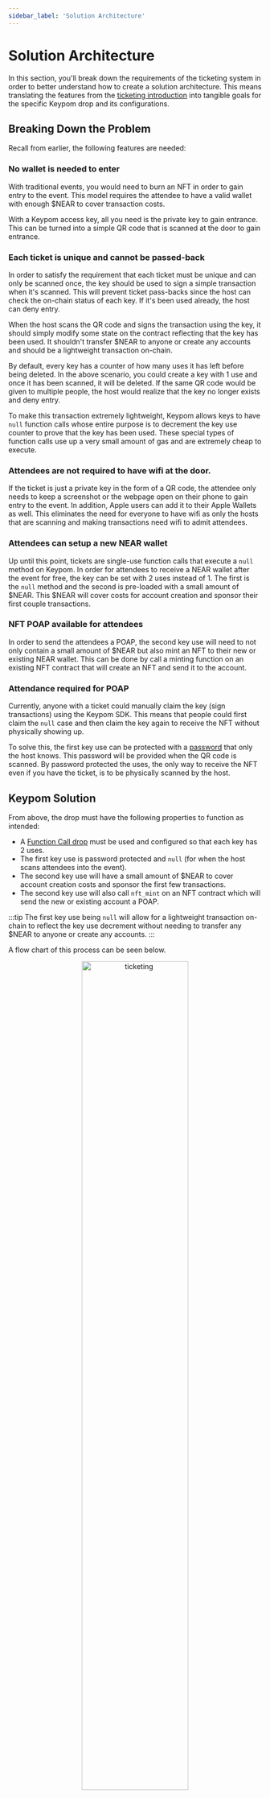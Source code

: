 ```yaml
---
sidebar_label: 'Solution Architecture'
---
```

# Solution Architecture
In this section, you'll break down the requirements of the ticketing system in order to better understand how to create a solution architecture. This means translating the features from the [ticketing introduction](introduction.md) into tangible goals for the specific Keypom drop and its configurations.

## Breaking Down the Problem
Recall from earlier, the following features are needed:

### No wallet is needed to enter 

With traditional events, you would need to burn an NFT in order to gain entry to the event. This model requires the attendee to have a valid wallet with enough $NEAR to cover transaction costs.

With a Keypom access key, all you need is the private key to gain entrance. This can be turned into a simple QR code that is scanned at the door to gain entrance.

### Each ticket is unique and cannot be passed-back 

In order to satisfy the requirement that each ticket must be unique and can only be scanned once, the key should be used to sign a simple transaction when it's scanned. This will prevent ticket pass-backs since the host can check the on-chain status of each key. If it's been used already, the host can deny entry.

When the host scans the QR code and signs the transaction using the key, it should simply modify some state on the contract reflecting that the key has been used. It shouldn't transfer $NEAR to anyone or create any accounts and should be a lightweight transaction on-chain.

By default, every key has a counter of how many uses it has left before being deleted. In the above scenario, you could create a key with 1 use and once it has been scanned, it will be deleted. If the same QR code would be given to multiple people, the host would realize that the key no longer exists and deny entry.

To make this transaction extremely lightweight, Keypom allows keys to have `null` function calls whose entire purpose is to decrement the key use counter to prove that the key has been used. These special types of function calls use up a very small amount of gas and are extremely cheap to execute.

### Attendees are not required to have wifi at the door.

If the ticket is just a private key in the form of a QR code, the attendee only needs to keep a screenshot or the webpage open on their phone to gain entry to the event. In addition, Apple users can add it to their Apple Wallets as well. This eliminates the need for everyone to have wifi as only the hosts that are scanning and making transactions need wifi to admit attendees.

### Attendees can setup a new NEAR wallet

Up until this point, tickets are single-use function calls that execute a `null` method on Keypom. In order for attendees to receive a NEAR wallet after the event for free, the key can be set with 2 uses instead of 1. The first is the `null` method and the second is pre-loaded with a small amount of $NEAR. This $NEAR will cover costs for account creation and sponsor their first couple transactions.

### NFT POAP available for attendees

In order to send the attendees a POAP, the second key use will need to not only contain a small amount of $NEAR but also mint an NFT to their new or existing NEAR wallet. This can be done by call a minting function on an existing NFT contract that will create an NFT and send it to the account.

### Attendance required for POAP

Currently, anyone with a ticket could manually claim the key (sign transactions) using the Keypom SDK. This means that people could first claim the `null` case and then claim the key again to receive the NFT without physically showing up.

To solve this, the first key use can be protected with a [password](../../../Concepts/Keypom%20Protocol/Github%20Readme/passwordprotect.md) that only the host knows. This password will be provided when the QR code is scanned. By password protected the uses, the only way to receive the NFT even if you have the ticket, is to be physically scanned by the host.


## Keypom Solution

From above, the drop must have the following properties to function as intended:

* A [Function Call drop](../../../Concepts/Keypom%20Protocol/Github%20Readme/Types%20of%20Drops/fcdrops.md) must be used and configured so that each key has 2 uses.
* The first key use is password protected and `null` (for when the host scans attendees into the event). 
* The second key use will have a small amount of $NEAR to cover account creation costs and sponsor the first few transactions.
* The second key use will also call `nft_mint` on an NFT contract which will send the new or existing account a POAP.

:::tip
The first key use being `null` will allow for a lightweight transaction on-chain to reflect the key use decrement without needing to transfer any $NEAR to anyone or create any accounts.
:::

A flow chart of this process can be seen below.

<p align="center">
  <img src={require("/static/img/docs/advanced-tutorials/ticketing/ticketing.png").default} width="65%" height="65%" alt="ticketing"/>
</p>

---

## Conclusion
In this section, you learned the solutions that would help meet the required features outlined in the introduction. These included using an access key as a ticket to remove the need for attendees to have both a wallet and an internet connection at the door. You also saw how using a multi-use function call drop could allow you to add a Proof-of-Attendance NFT to gift attendees who show up to your event.

In the next section, you'll be taking the Keypom drop architecture you just created and using it to create the drop.
